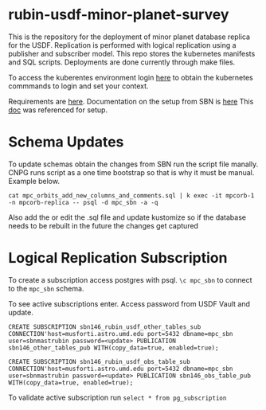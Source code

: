 # rubin-usdf-minor-planet-survey

This is the repository for the deployment of minor planet database replica for the USDF.  Replication is performed with logical replication using a publisher and subscriber model.   This repo stores the kubernetes manifests and SQL scripts.  Deployments are done currently through make files.

To access the kuberentes environment login [here](https://k8s.slac.stanford.edu/usdf-minor-planet-survey) to obtain the kubernetes commmands to login and set your context.

Requirements are [here](https://jira.lsstcorp.org/browse/DM-40702).  Documentation on the setup from SBN is [here](https://sbnwiki.astro.umd.edu/wiki/SBN_MPC_Wiki)  This [doc](https://www.enterprisedb.com/blog/current-state-major-postgresql-upgrades-cloudnativepg-kubernetes) was referenced for setup.

# Schema Updates

To update schemas obtain the changes from SBN run the script file manally.  CNPG runs script as a one time bootstrap so that is why it must be manual.  Example below.

`cat mpc_orbits_add_new_columns_and_comments.sql | k exec -it mpcorb-1 -n mpcorb-replica -- psql -d mpc_sbn -a -q`

Also add the or edit the .sql file and update kustomize so if the database needs to be rebuilt in the future the changes get captured

# Logical Replication Subscription

To create a subscription access postgres with psql.  `\c mpc_sbn` to connect to the `mpc_sbn` schema.  

To see active subscriptions enter.  Access password from USDF Vault and update.

```
CREATE SUBSCRIPTION sbn146_rubin_usdf_other_tables_sub CONNECTION'host=musforti.astro.umd.edu port=5432 dbname=mpc_sbn user=sbnmastrubin password=<update> PUBLICATION sbn146_other_tables_pub WITH(copy_data=true, enabled=true);

CREATE SUBSCRIPTION sbn146_rubin_usdf_obs_table_sub CONNECTION'host=musforti.astro.umd.edu port=5432 dbname=mpc_sbn user=sbnmastrubin password=<update> PUBLICATION sbn146_obs_table_pub WITH(copy_data=true, enabled=true);
```

To validate active subscription run `select * from pg_subscription`